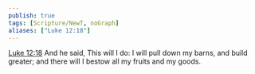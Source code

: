 ```yaml
---
publish: true
tags: [Scripture/NewT, noGraph]
aliases: ["Luke 12:18"]
---
```

[Luke 12:18](https://churchofjesuschrist.org/study/scriptures/nt/luke/12?lang=eng&id=p18#p18) And he said, This will I do: I will pull down my barns, and build greater; and there will I bestow all my fruits and my goods.

